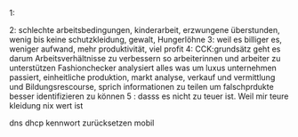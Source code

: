 


1:

2: schlechte arbeitsbedingungen, kinderarbeit, erzwungene überstunden, wenig bis keine schutzkleidung, gewalt, Hungerlöhne
3: weil es billiger es, weniger aufwand, mehr produktivität, viel profit
4: CCK:grundsätz geht es darum Arbeitsverhältnisse zu verbessern so arbeiterinnen und arbeiter zu unterstützen
 Fashionchecker analysiert alles was um luxus unternehmen passiert, einheitliche produktion, 
 markt analyse, verkauf und vermittlung und Bildungsrescourse, sprich informationen zu teilen 
 um falschprdukte besser identifizieren zu können
5 : dasss es nicht zu teuer ist. Weil mir teure kleidung nix wert ist



dns
dhcp
kennwort zurücksetzen
mobil